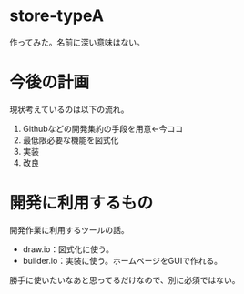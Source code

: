 # store-typeA
作ってみた。名前に深い意味はない。
# 今後の計画
現状考えているのは以下の流れ。

1. Githubなどの開発集約の手段を用意←今ココ
2. 最低限必要な機能を図式化
3. 実装
4. 改良

# 開発に利用するもの
開発作業に利用するツールの話。

+ draw.io：図式化に使う。
+ builder.io：実装に使う。ホームページをGUIで作れる。

勝手に使いたいなあと思ってるだけなので、別に必須ではない。
